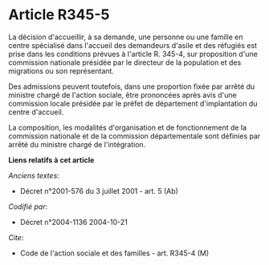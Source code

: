 # Article R345-5

La décision d'accueillir, à sa demande, une personne ou une famille en centre spécialisé dans l'accueil des demandeurs
d'asile et des réfugiés est prise dans les conditions prévues à l'article R. 345-4, sur proposition d'une commission
nationale présidée par le directeur de la population et des migrations ou son représentant.

Des admissions peuvent toutefois, dans une proportion fixée par arrêté du ministre chargé de l'action sociale, être
prononcées après avis d'une commission locale présidée par le préfet de département d'implantation du centre d'accueil.

La composition, les modalités d'organisation et de fonctionnement de la commission nationale et de la commission
départementale sont définies par arrêté du ministre chargé de l'intégration.

**Liens relatifs à cet article**

_Anciens textes_:

  - Décret n°2001-576 du 3 juillet 2001 - art. 5 (Ab)

_Codifié par_:

  - Décret n°2004-1136 2004-10-21

_Cite_:

  - Code de l'action sociale et des familles - art. R345-4 (M)
